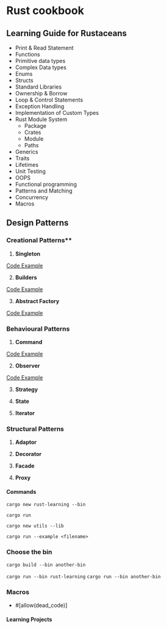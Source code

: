 # Rust cookbook

## Learning Guide for Rustaceans

- Print & Read Statement
- Functions
- Primitive data types
- Complex Data types
- Enums
- Structs
- Standard Libraries
- Ownership & Borrow
- Loop & Control Statements
- Exception Handling
- Implementation of Custom Types
- Rust Module System
  - Package
  - Crates
  - Module
  - Paths
- Generics
- Traits
- Lifetimes
- Unit Testing
- OOPS
- Functional programming
- Patterns and Matching
- Concurrency
- Macros


## Design Patterns

### Creational Patterns**

1. **Singleton**

  [Code Example](design-patterns/singleton_pattern.rs)

2. **Builders**

  [Code Example](design-patterns/builder_pattern.rs)

3. **Abstract Factory**

  [Code Example](design-patterns/factory_pattern.rs)

### Behavioural Patterns
  
1. **Command**

  [Code Example](design-patterns/command_pattern.rs)

2. **Observer**

  [Code Example](design-patterns/observer_pattern.rs)

3. **Strategy**

4. **State**

5. **Iterator**

### Structural Patterns

1. **Adaptor**

2. **Decorator**

3. **Facade**

4. **Proxy**

#### Commands

`cargo new rust-learning --bin`

`cargo run`

`cargo new utils --lib`

`cargo run --example <filename>`

### Choose the bin

`cargo build --bin another-bin`

`cargo run --bin rust-learning`
`cargo run --bin another-bin`

### Macros

- #[allow(dead_code)]

#### Learning Projects

